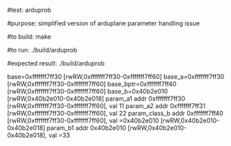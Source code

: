 #test:  arduprob 

#purpose:  simplified version of arduplane parameter handling issue 

#to build:
make 

#to run:
./build/arduprob

#expected result:
./build/arduprob

base=0xfffffff7ff30 [rwRW,0xfffffff7ff30-0xfffffff7ff60] base_a=0xfffffff7ff30 [rwRW,0xfffffff7ff30-0xfffffff7ff60] base_bptr=0xfffffff7ff40 [rwRW,0xfffffff7ff30-0xfffffff7ff60] base_b=0x40b2e010 [rwRW,0x40b2e010-0x40b2e018]
param_a1 addr 0xfffffff7ff30 [rwRW,0xfffffff7ff30-0xfffffff7ff60], val 11
param_a2 addr 0xfffffff7ff31 [rwRW,0xfffffff7ff30-0xfffffff7ff60], val 22
param_class_b addr 0xfffffff7ff40 [rwRW,0xfffffff7ff30-0xfffffff7ff60], val =0x40b2e010 [rwRW,0x40b2e010-0x40b2e018]
param_b1 addr 0x40b2e010 [rwRW,0x40b2e010-0x40b2e018], val =33







